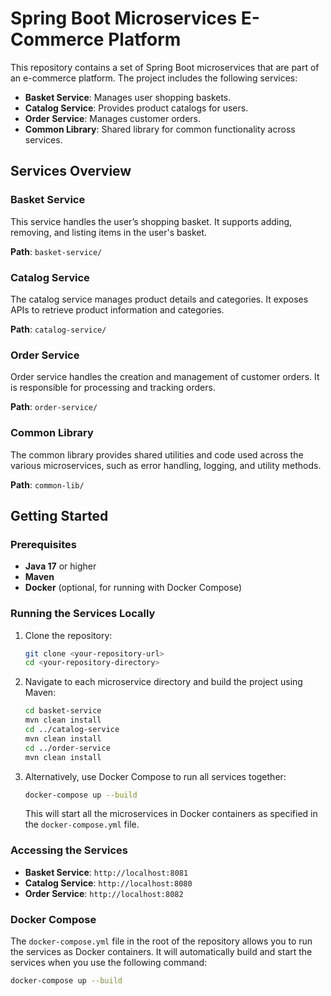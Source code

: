 # Spring Boot Microservices E-Commerce Platform


This repository contains a set of Spring Boot microservices that are part of an e-commerce platform. The project includes the following services:

- **Basket Service**: Manages user shopping baskets.
- **Catalog Service**: Provides product catalogs for users.
- **Order Service**: Manages customer orders.
- **Common Library**: Shared library for common functionality across services.

## Services Overview

### Basket Service
This service handles the user’s shopping basket. It supports adding, removing, and listing items in the user's basket.

**Path**: `basket-service/`

### Catalog Service
The catalog service manages product details and categories. It exposes APIs to retrieve product information and categories.

**Path**: `catalog-service/`

### Order Service
Order service handles the creation and management of customer orders. It is responsible for processing and tracking orders.

**Path**: `order-service/`

### Common Library
The common library provides shared utilities and code used across the various microservices, such as error handling, logging, and utility methods.

**Path**: `common-lib/`

## Getting Started

### Prerequisites

- **Java 17** or higher
- **Maven**
- **Docker** (optional, for running with Docker Compose)

### Running the Services Locally

1. Clone the repository:

    ```bash
    git clone <your-repository-url>
    cd <your-repository-directory>
    ```

2. Navigate to each microservice directory and build the project using Maven:

    ```bash
    cd basket-service
    mvn clean install
    cd ../catalog-service
    mvn clean install
    cd ../order-service
    mvn clean install
    ```

3. Alternatively, use Docker Compose to run all services together:

    ```bash
    docker-compose up --build
    ```

   This will start all the microservices in Docker containers as specified in the `docker-compose.yml` file.

### Accessing the Services

- **Basket Service**: `http://localhost:8081`
- **Catalog Service**: `http://localhost:8080`
- **Order Service**: `http://localhost:8082`

### Docker Compose

The `docker-compose.yml` file in the root of the repository allows you to run the services as Docker containers. It will automatically build and start the services when you use the following command:

```bash
docker-compose up --build
